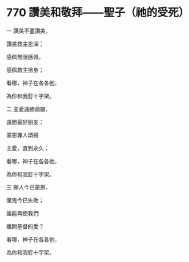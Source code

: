 # 770 讚美和敬拜——聖子（祂的受死）

一 讚美不盡讚美，

讚美救主恩深；

感佩無限感佩，

感佩救主捨身；

看哪，神子在各各他，

為你和我釘十字架。

二 主愛遠勝爺娘，

遠勝最好朋友；

蒙恩罪人頌揚

主愛，直到永久；

看哪，神子在各各他，

為你和我釘十字架。

三 罪人今已蒙恩，

魔鬼今已失敗；

誰能再使我們

離開基督的愛？

看哪，神子在各各他，

為你和我釘十字架。

